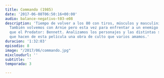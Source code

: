 ```yaml
---
title: Commando (1985)
date: '2017-06-08T06:50:16+00:00'
audio: balance-negativo-t03-e08
description: 'Tiempo de volver a los 80 con tiros, músculos y masculinidad extrema.
  También volvemos con Arnie pero esta vez para enfrentar a un enemigo más poderoso
  que el Predator: Bennett. Analizamos los personajes y las distintas situaciones
  que hacen de esta película una obra de culto que varios amamos.'
duracion: '1:32:03'
episodio: 8
image: "/2017/06/commando.jpg"
mixcloudurl: ''
subtitle: ''
temporada: 3

---
```

